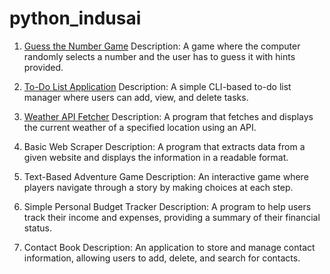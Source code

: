 # python_indusai
1. [Guess the Number Game](https://github.com/AyushSharma5670/python_indusai/blob/main/Guess%20the%20Number%20Game.py)
Description: A game where the computer randomly selects a number and the user has to guess it with hints provided.

2. [To-Do List Application](https://github.com/AyushSharma5670/python_indusai/blob/main/To-Do%20List%20Application.py)
Description: A simple CLI-based to-do list manager where users can add, view, and delete tasks.

3. [Weather API Fetcher](https://github.com/AyushSharma5670/python_indusai/blob/main/Weather%20API%20Fetcher.py)
Description: A program that fetches and displays the current weather of a specified location using an API.

4. Basic Web Scraper
Description: A program that extracts data from a given website and displays the information in a readable format.

5. Text-Based Adventure Game
Description: An interactive game where players navigate through a story by making choices at each step.

6. Simple Personal Budget Tracker
Description: A program to help users track their income and expenses, providing a summary of their financial status.

7. Contact Book
Description: An application to store and manage contact information, allowing users to add, delete, and search for contacts.
